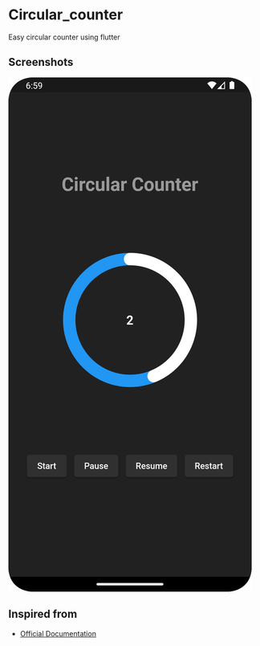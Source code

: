 # Circular_counter

Easy circular counter using flutter

## Screenshots

![My Image](/assets/screenshot.png)

## Inspired from 

- [Official Documentation](https://pub.dev/packages/circular_countdown_timer)
